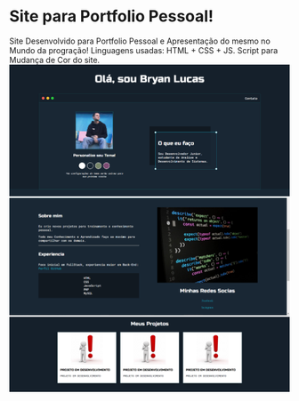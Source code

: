 # Site para Portfolio Pessoal!
 Site Desenvolvido para Portfolio Pessoal e Apresentação do mesmo no Mundo da progração!
 Linguagens usadas: HTML + CSS + JS.
 Script para Mudança de Cor do site.
<img src="/1.png" alt="Inicio"/>
<img src="/2.png" alt="Meio"/>
<img src="/3.png" alt="Fim"/>

